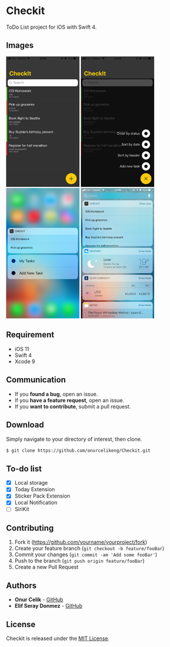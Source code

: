 # Checkit
ToDo List project for iOS with Swift 4.

## Images
<div>
  <img width="200" src="/ScreenShots/IMG_1292.PNG">
  <img width="200" src="/ScreenShots/IMG_1293.PNG">
  <img width="200" src="/ScreenShots/IMG_1294.PNG">
  <img width="200" src="/ScreenShots/IMG_1295.PNG">
</div>

## Requirement
* iOS 11
* Swift 4
* Xcode 9

## Communication
- If you **found a bug**, open an issue.
- If you **have a feature request**, open an issue.
- If you **want to contribute**, submit a pull request.

## Download
Simply navigate to your directory of interest, then clone.

```bash
$ git clone https://github.com/onurcelikeng/Checkit.git
```

## To-do list
  - [x] Local storage
  - [x] Today Extension
  - [x] Sticker Pack Extension
  - [x] Local Notification
  - [ ] SiriKit

## Contributing
1. Fork it (<https://github.com/yourname/yourproject/fork>)
2. Create your feature branch (`git checkout -b feature/fooBar`)
3. Commit your changes (`git commit -am 'Add some fooBar'`)
4. Push to the branch (`git push origin feature/fooBar`)
5. Create a new Pull Request

## Authors
* **Onur Celik** - [GitHub](https://github.com/onurcelikeng)
* **Elif Seray Donmez** - [GitHub](https://github.com/esdonmez)

## License
Checkit is released under the [MIT License](LICENSE).
